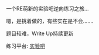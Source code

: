 一个RE萌新的实验吧逆向练习之旅...

嗯，是挑着做的，有些实在是不会.......

题目较难，Write Up持续更新

练习平台:  [实验吧](http://www.shiyanbar.com/ctf/practice)

